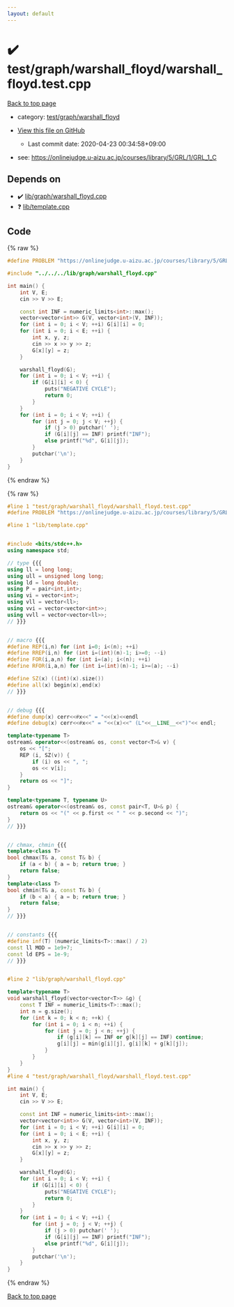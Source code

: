 ```yaml
---
layout: default
---
```


<!-- mathjax config similar to math.stackexchange -->
<script type="text/javascript" async
  src="https://cdnjs.cloudflare.com/ajax/libs/mathjax/2.7.5/MathJax.js?config=TeX-MML-AM_CHTML">
</script>
<script type="text/x-mathjax-config">
  MathJax.Hub.Config({
    TeX: { equationNumbers: { autoNumber: "AMS" }},
    tex2jax: {
      inlineMath: [ ['$','$'] ],
      processEscapes: true
    },
    "HTML-CSS": { matchFontHeight: false },
    displayAlign: "left",
    displayIndent: "2em"
  });
</script>

<script type="text/javascript" src="https://cdnjs.cloudflare.com/ajax/libs/jquery/3.4.1/jquery.min.js"></script>
<script src="https://cdn.jsdelivr.net/npm/jquery-balloon-js@1.1.2/jquery.balloon.min.js" integrity="sha256-ZEYs9VrgAeNuPvs15E39OsyOJaIkXEEt10fzxJ20+2I=" crossorigin="anonymous"></script>
<script type="text/javascript" src="../../../../assets/js/copy-button.js"></script>
<link rel="stylesheet" href="../../../../assets/css/copy-button.css" />


# :heavy_check_mark: test/graph/warshall_floyd/warshall_floyd.test.cpp

<a href="../../../../index.html">Back to top page</a>

* category: <a href="../../../../index.html#7c505010898c1988cd7f9f1bd5d139cc">test/graph/warshall_floyd</a>
* <a href="{{ site.github.repository_url }}/blob/master/test/graph/warshall_floyd/warshall_floyd.test.cpp">View this file on GitHub</a>
    - Last commit date: 2020-04-23 00:34:58+09:00


* see: <a href="https://onlinejudge.u-aizu.ac.jp/courses/library/5/GRL/1/GRL_1_C">https://onlinejudge.u-aizu.ac.jp/courses/library/5/GRL/1/GRL_1_C</a>


## Depends on

* :heavy_check_mark: <a href="../../../../library/lib/graph/warshall_floyd.cpp.html">lib/graph/warshall_floyd.cpp</a>
* :question: <a href="../../../../library/lib/template.cpp.html">lib/template.cpp</a>


## Code

<a id="unbundled"></a>
{% raw %}
```cpp
#define PROBLEM "https://onlinejudge.u-aizu.ac.jp/courses/library/5/GRL/1/GRL_1_C"

#include "../../../lib/graph/warshall_floyd.cpp"

int main() {
    int V, E;
    cin >> V >> E;

    const int INF = numeric_limits<int>::max();
    vector<vector<int>> G(V, vector<int>(V, INF));
    for (int i = 0; i < V; ++i) G[i][i] = 0;
    for (int i = 0; i < E; ++i) {
        int x, y, z;
        cin >> x >> y >> z;
        G[x][y] = z;
    }

    warshall_floyd(G);
    for (int i = 0; i < V; ++i) {
        if (G[i][i] < 0) {
            puts("NEGATIVE CYCLE");
            return 0;
        }
    }
    for (int i = 0; i < V; ++i) {
        for (int j = 0; j < V; ++j) {
            if (j > 0) putchar(' ');
            if (G[i][j] == INF) printf("INF");
            else printf("%d", G[i][j]);
        }
        putchar('\n');
    }
}

```
{% endraw %}

<a id="bundled"></a>
{% raw %}
```cpp
#line 1 "test/graph/warshall_floyd/warshall_floyd.test.cpp"
#define PROBLEM "https://onlinejudge.u-aizu.ac.jp/courses/library/5/GRL/1/GRL_1_C"

#line 1 "lib/template.cpp"


#include <bits/stdc++.h>
using namespace std;

// type {{{
using ll = long long;
using ull = unsigned long long;
using ld = long double;
using P = pair<int,int>;
using vi = vector<int>;
using vll = vector<ll>;
using vvi = vector<vector<int>>;
using vvll = vector<vector<ll>>;
// }}}


// macro {{{
#define REP(i,n) for (int i=0; i<(n); ++i)
#define RREP(i,n) for (int i=(int)(n)-1; i>=0; --i)
#define FOR(i,a,n) for (int i=(a); i<(n); ++i)
#define RFOR(i,a,n) for (int i=(int)(n)-1; i>=(a); --i)

#define SZ(x) ((int)(x).size())
#define all(x) begin(x),end(x)
// }}}


// debug {{{
#define dump(x) cerr<<#x<<" = "<<(x)<<endl
#define debug(x) cerr<<#x<<" = "<<(x)<<" (L"<<__LINE__<<")"<< endl;

template<typename T>
ostream& operator<<(ostream& os, const vector<T>& v) {
    os << "[";
    REP (i, SZ(v)) {
        if (i) os << ", ";
        os << v[i];
    }
    return os << "]";
}

template<typename T, typename U>
ostream& operator<<(ostream& os, const pair<T, U>& p) {
    return os << "(" << p.first << " " << p.second << ")";
}
// }}}


// chmax, chmin {{{
template<class T>
bool chmax(T& a, const T& b) {
    if (a < b) { a = b; return true; }
    return false;
}
template<class T>
bool chmin(T& a, const T& b) {
    if (b < a) { a = b; return true; }
    return false;
}
// }}}


// constants {{{
#define inf(T) (numeric_limits<T>::max() / 2)
const ll MOD = 1e9+7;
const ld EPS = 1e-9;
// }}}


#line 2 "lib/graph/warshall_floyd.cpp"

template<typename T>
void warshall_floyd(vector<vector<T>> &g) {
    const T INF = numeric_limits<T>::max();
    int n = g.size();
    for (int k = 0; k < n; ++k) {
        for (int i = 0; i < n; ++i) {
            for (int j = 0; j < n; ++j) {
                if (g[i][k] == INF or g[k][j] == INF) continue;
                g[i][j] = min(g[i][j], g[i][k] + g[k][j]);
            }
        }
    }
}
#line 4 "test/graph/warshall_floyd/warshall_floyd.test.cpp"

int main() {
    int V, E;
    cin >> V >> E;

    const int INF = numeric_limits<int>::max();
    vector<vector<int>> G(V, vector<int>(V, INF));
    for (int i = 0; i < V; ++i) G[i][i] = 0;
    for (int i = 0; i < E; ++i) {
        int x, y, z;
        cin >> x >> y >> z;
        G[x][y] = z;
    }

    warshall_floyd(G);
    for (int i = 0; i < V; ++i) {
        if (G[i][i] < 0) {
            puts("NEGATIVE CYCLE");
            return 0;
        }
    }
    for (int i = 0; i < V; ++i) {
        for (int j = 0; j < V; ++j) {
            if (j > 0) putchar(' ');
            if (G[i][j] == INF) printf("INF");
            else printf("%d", G[i][j]);
        }
        putchar('\n');
    }
}

```
{% endraw %}

<a href="../../../../index.html">Back to top page</a>

